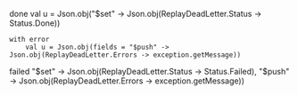 done
    val u = Json.obj("$set" -> Json.obj(ReplayDeadLetter.Status -> Status.Done))

    with error
        val u = Json.obj(fields = "$push" -> Json.obj(ReplayDeadLetter.Errors -> exception.getMessage))

failed
      "$set" -> Json.obj(ReplayDeadLetter.Status -> Status.Failed),
      "$push" -> Json.obj(ReplayDeadLetter.Errors -> exception.getMessage))